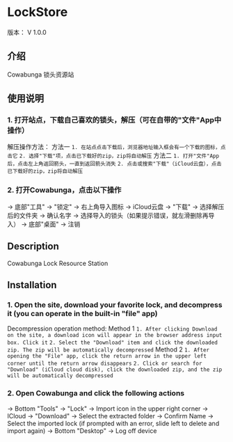 # **LockStore**
版本： V 1.0.0

## 介绍
Cowabunga 锁头资源站

## 使用说明
### 1. 打开站点，下载自己喜欢的锁头，解压（可在自带的"文件"App中操作）
解压操作方法：
方法一
``1. 在站点点击下载后，浏览器地址输入框会有一个下载的图标，点击它``
``2. 选择"下载"项，点击已下载好的zip，zip将自动解压``
方法二
``1. 打开"文件"App后，点击左上角返回箭头，一直到返回箭头消失``
``2. 点击或搜索"下载"（iCloud云盘），点击已下载好的zip，zip将自动解压``

### 2. 打开Cowabunga，点击以下操作
→ 底部"工具"
→ "锁定"
→ 右上角导入图标
→ iCloud云盘
→ "下载" 
→ 选择解压后的文件夹 
→ 确认名字
→ 选择导入的锁头（如果提示错误，就左滑删除再导入）
→ 底部"桌面" 
→ 注销

## Description
Cowabunga Lock Resource Station

## Installation

### 1. Open the site, download your favorite lock, and decompress it (you can operate in the built-in "file" app)
Decompression operation method:
Method 1
``1. After clicking Download on the site, a download icon will appear in the browser address input box. Click it``
``2. Select the "Download" item and click the downloaded zip. The zip will be automatically decompressed``
Method 2
``1. After opening the "File" app, click the return arrow in the upper left corner until the return arrow disappears``
``2. Click or search for "Download" (iCloud cloud disk), click the downloaded zip, and the zip will be automatically decompressed``

### 2. Open Cowabunga and click the following actions
→ Bottom "Tools"
→ "Lock" 
→ Import icon in the upper right corner
→ ICloud
→ "Download" 
→ Select the extracted folder
→ Confirm Name
→ Select the imported lock (if prompted with an error, slide left to delete and import again)
→ Bottom "Desktop"
→ Log off device